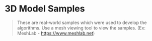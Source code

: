 # 3D Model Samples
> These are real-world samples which were used to develop the algorithms.
> Use a mesh viewing tool to view the samples. (Ex: MeshLab - <https://www.meshlab.net>)